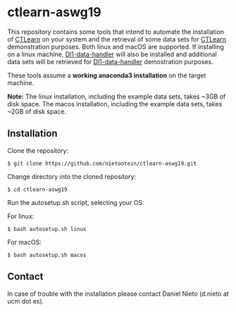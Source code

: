 # ctlearn-aswg19

This repository contains some tools that intend to automate the installation of [CTLearn](https://github.com/ctlearn-project/ctlearn) on your system and the retrieval of some data sets for [CTLearn](https://github.com/ctlearn-project/ctlearn) demonstration purposes. Both linux and macOS are supported. If installing on a linux machine, [Dl1-data-handler](https://github.com/cta-observatory/dl1-data-handler) will also be installed and additional data sets will be retrieved for [Dl1-data-handler](https://github.com/cta-observatory/dl1-data-handler) demostration purposes. 

These tools assume a **working anaconda3 installation** on the target machine. 

**Note:** The linux installation, including the example data sets, takes ~3GB of disk space. The macos installation, including the example data sets, takes ~2GB of disk space.

## Installation

Clone the repository:

```console
$ git clone https://github.com/nietootein/ctlearn-aswg19.git
```
Change directory into the cloned repository:

```console
$ cd ctlearn-aswg19
```
Run the autosetup.sh script, selecting your OS:

For linux:

```console
$ bash autosetup.sh linux
```

For macOS:

```console
$ bash autosetup.sh macos
```

## Contact

In case of trouble with the installation please contact Daniel Nieto (d.nieto at ucm dot es).

